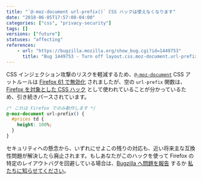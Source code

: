 ```yaml
---
title: "`@-moz-document url-prefix()` CSS ハックは使えなくなります"
date: "2018-06-05T17:57:00-04:00"
categories: ["css", "privacy-security"]
tags: []
versions: ["future"]
statuses: "affecting"
references:
    - url: "https://bugzilla.mozilla.org/show_bug.cgi?id=1449753"
      title: "Bug 1449753 - Turn off layout.css.moz-document.url-prefix-hack.enabled by default."
---
```

CSS インジェクション攻撃のリスクを軽減するため、[`@-moz-document`](https://developer.mozilla.org/docs/Web/CSS/@document) CSS アットルールは [Firefox 61 で無効化](https://www.fxsitecompat.dev/ja/docs/2018/moz-document-support-has-been-dropped-except-for-empty-url-prefix/) されましたが、空の `url-prefix` 関数は、[Firefox を対象とした CSS ハック](https://css-tricks.com/snippets/css/css-hacks-targeting-firefox/) として使われていることが分かっているため、引き続きパースされています。

```css
/* これは Firefox でのみ動作します */
@-moz-document url-prefix() {
  #prices td {
    height: 100%;
  }
}
```

セキュリティへの懸念から、いずれにせよこの残りの対応も、近い将来主な互換性問題が解決したら廃止されます。もしあなたがこのハックを使って Firefox の特定のレイアウトバグを回避している場合は、[Bugzilla へ問題を報告](https://bugzilla.mozilla.org/enter_bug.cgi?product=Core&component=Layout&blocked=1449753) するか [私たちに知らせてください](https://www.fxsitecompat.dev/ja/contribute/)。
